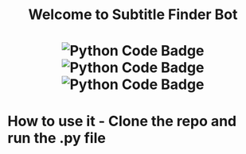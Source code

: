 <div align='center'>
  <h1>Welcome to Subtitle Finder Bot<h1/>
  
  
  ![Python Code Badge](https://img.shields.io/badge/-Python-blue?style=plastic&logo=Python&logoColor=white) ![Python Code Badge](https://img.shields.io/badge/Bot-Subtitle-orange)
  ![Python Code Badge](https://img.shields.io/badge/Downloads-.str-red)
</div>


# How to use it - Clone the repo and run the .py file
